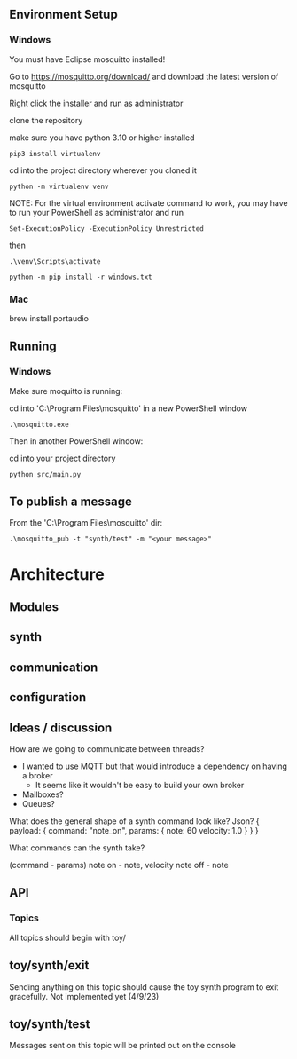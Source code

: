## Environment Setup

### Windows

You must have Eclipse mosquitto installed!

Go to https://mosquitto.org/download/ and download the latest version of mosquitto

Right click the installer and run as administrator

clone the repository

make sure you have python 3.10 or higher installed

```pip3 install virtualenv```

cd into the project directory wherever you cloned it

```python -m virtualenv venv```

NOTE: For the virtual environment activate command to work, you may have to run your PowerShell as administrator and run

```Set-ExecutionPolicy -ExecutionPolicy Unrestricted```

then

```.\venv\Scripts\activate```

```python -m pip install -r windows.txt```

### Mac

brew install portaudio


## Running

### Windows

Make sure moquitto is running:

cd into 'C:\Program Files\mosquitto' in a new PowerShell window

```.\mosquitto.exe```

Then in another PowerShell window:

cd into your project directory

```python src/main.py```

To publish a message
---

From the 'C:\Program Files\mosquitto' dir:

```.\mosquitto_pub -t "synth/test" -m "<your message>"```

# Architecture

## Modules

synth
---

communication
---

configuration
---


## Ideas / discussion

How are we going to communicate between threads?
- I wanted to use MQTT but that would introduce a dependency on having a broker
    - It seems like it wouldn't be easy to build your own broker
- Mailboxes?
- Queues?

What does the general shape of a synth command look like?
Json?
{
    payload: {
        command:  "note_on",
        params: {
            note: 60
            velocity: 1.0
        }
    }
}

What commands can the synth take?

(command - params)
note on - note, velocity
note off - note

## API

### Topics

All topics should begin with toy/

toy/synth/exit
---
Sending anything on this topic should cause the toy synth program to exit gracefully. Not implemented yet (4/9/23)

toy/synth/test
---
Messages sent on this topic will be printed out on the console

